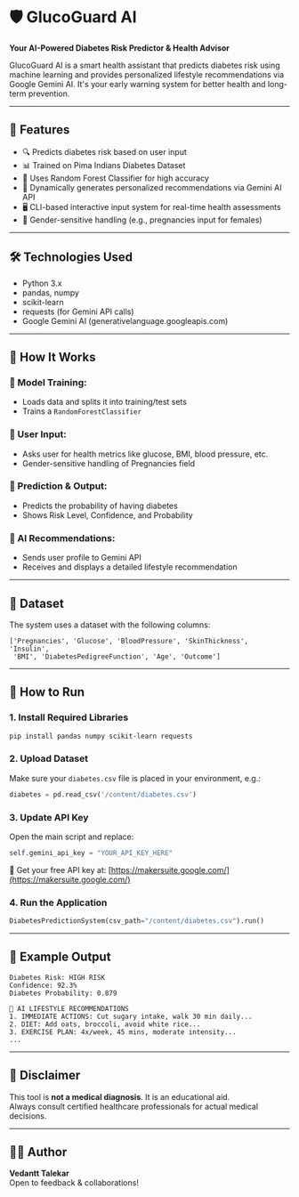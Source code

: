 # 🛡️ GlucoGuard AI
**Your AI-Powered Diabetes Risk Predictor & Health Advisor**

GlucoGuard AI is a smart health assistant that predicts diabetes risk using machine learning and provides personalized lifestyle recommendations via Google Gemini AI. It's your early warning system for better health and long-term prevention.

---

## 📌 Features

- 🔍 Predicts diabetes risk based on user input
- 📊 Trained on Pima Indians Diabetes Dataset
- 🌲 Uses Random Forest Classifier for high accuracy
- 🤖 Dynamically generates personalized recommendations via Gemini AI API
- 🖥️ CLI-based interactive input system for real-time health assessments
- 👩 Gender-sensitive handling (e.g., pregnancies input for females)

---

## 🛠️ Technologies Used

- Python 3.x
- pandas, numpy
- scikit-learn
- requests (for Gemini API calls)
- Google Gemini AI (generativelanguage.googleapis.com)

---

## 🧠 How It Works

### 🧪 Model Training:
- Loads data and splits it into training/test sets
- Trains a `RandomForestClassifier`

### 🧍 User Input:
- Asks user for health metrics like glucose, BMI, blood pressure, etc.
- Gender-sensitive handling of Pregnancies field

### 🧾 Prediction & Output:
- Predicts the probability of having diabetes
- Shows Risk Level, Confidence, and Probability

### 🤖 AI Recommendations:
- Sends user profile to Gemini API
- Receives and displays a detailed lifestyle recommendation

---

## 📂 Dataset

The system uses a dataset with the following columns:

```
['Pregnancies', 'Glucose', 'BloodPressure', 'SkinThickness', 'Insulin',
 'BMI', 'DiabetesPedigreeFunction', 'Age', 'Outcome']
```

---

## 🚀 How to Run

### 1. Install Required Libraries

```bash
pip install pandas numpy scikit-learn requests
```

### 2. Upload Dataset

Make sure your `diabetes.csv` file is placed in your environment, e.g.:

```python
diabetes = pd.read_csv('/content/diabetes.csv')
```

### 3. Update API Key

Open the main script and replace:

```python
self.gemini_api_key = "YOUR_API_KEY_HERE"
```

🔑 Get your free API key at: [https://makersuite.google.com/](https://makersuite.google.com/)

### 4. Run the Application

```python
DiabetesPredictionSystem(csv_path="/content/diabetes.csv").run()
```

---

## 💬 Example Output

```text
Diabetes Risk: HIGH RISK
Confidence: 92.3%
Diabetes Probability: 0.879

🤖 AI LIFESTYLE RECOMMENDATIONS
1. IMMEDIATE ACTIONS: Cut sugary intake, walk 30 min daily...
2. DIET: Add oats, broccoli, avoid white rice...
3. EXERCISE PLAN: 4x/week, 45 mins, moderate intensity...
...
```

---

## 📢 Disclaimer

This tool is **not a medical diagnosis**. It is an educational aid.  
Always consult certified healthcare professionals for actual medical decisions.

---

## 🧑‍💻 Author

**Vedantt Talekar**  
Open to feedback & collaborations!

